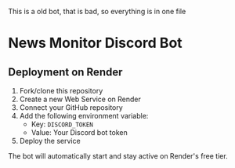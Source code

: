 This is a old bot, that is bad, so everything is in one file
 
 
 # News Monitor Discord Bot

## Deployment on Render

1. Fork/clone this repository
2. Create a new Web Service on Render
3. Connect your GitHub repository
4. Add the following environment variable:
   - Key: `DISCORD_TOKEN`
   - Value: Your Discord bot token
5. Deploy the service

The bot will automatically start and stay active on Render's free tier.
